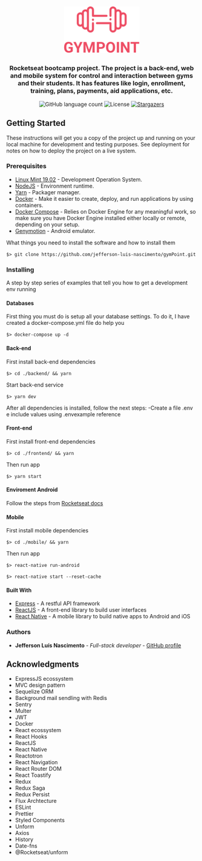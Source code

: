<h1 align="center">
  <img alt="Gympoint" title="Gympoint" src="gympoint.png" width="200px" />
</h1>

<h3 align="center">
  Rocketseat bootcamp project. The project is a back-end, web and mobile system for control and interaction between gyms and their students. It has features like login, enrollment, training, plans, payments, aid applications, etc.
</h3>

<p align="center">
  <img alt="GitHub language count" src="https://img.shields.io/github/languages/count/jopcmelo/gostack-gympoint?color=%2304D361">

  <img alt="License" src="https://img.shields.io/badge/license-MIT-%2304D361">

  <a href="https://github.com/jopcmelo/gostack-gympoint/stargazers">
    <img alt="Stargazers" src="https://img.shields.io/github/stars/jopcmelo/gostack-gympoint?style=social">
  </a>
</p>

## Getting Started

These instructions will get you a copy of the project up and running on your local machine for development and testing purposes. See deployment for notes on how to deploy the project on a live system.

### Prerequisites
- [Linux Mint 19.02](https://linuxmint.com/release.php?id=35) - Development Operation System.
- [NodeJS](https://nodejs.org/en/) - Environment runtime.
- [Yarn](https://yarnpkg.com/en/docs/install) - Packager manager.
- [Docker](https://docs.docker.com/install/) - Make it easier to create, deploy, and run applications by using containers.
- [Docker Compose](https://docs.docker.com/compose/install/) - Relies on Docker Engine for any meaningful work, so make sure you have Docker Engine installed either locally or remote, depending on your setup.
- [Genymotion](https://www.genymotion.com/fun-zone/) - Android emulator.

What things you need to install the software and how to install them

```
$> git clone https://github.com/jefferson-luis-nascimento/gymPoint.git
```

### Installing

A step by step series of examples that tell you how to get a development env running

#### Databases
First thing you must do is setup all your database settings. To do it, I have created a docker-compose.yml file do help you
```
$> docker-compose up -d
```

#### Back-end
First install back-end dependencies
```
$> cd ./backend/ && yarn
```
Start back-end service
```
$> yarn dev 
```

After all dependencies is installed, follow the next steps:
  -Create a file .env e include values using .envexample reference

#### Front-end
First install front-end dependencies
```
$> cd ./frontend/ && yarn
```
Then run app
```
$> yarn start
```

#### Enviroment Android
Follow the steps from [Rocketseat docs](https://docs.rocketseat.dev/ambiente-react-native/introducao)

#### Mobile
First install mobile dependencies
```
$> cd ./mobile/ && yarn
```
Then run app
```
$> react-native run-android
```
```
$> react-native start --reset-cache
```

#### Built With

* [Express](http://www.dropwizard.io/1.0.2/docs/) - A restful API framework
* [ReactJS](https://pt-br.reactjs.org/) - A front-end library to build user interfaces
* [React Native](https://facebook.github.io/react-native/) - A mobile library to build native apps to Android and iOS

### Authors

* **Jefferson Luís Nascimento** - *Full-stack developer* - [GitHub profile](https://github.com/jefferson-luis-nascimento)

## Acknowledgments

* ExpressJS ecossystem
* MVC design pattern
* Sequelize ORM
* Background mail sendling with Redis
* Sentry
* Multer
* JWT
* Docker
* React ecossystem
* React Hooks
* ReactJS
* React Native
* Reactotron
* React Navigation
* React Router DOM
* React Toastify
* Redux
* Redux Saga
* Redux Persist
* Flux Archtecture
* ESLint
* Prettier
* Styled Components
* Unform
* Axios
* History
* Date-fns
* @Rocketseat/unform